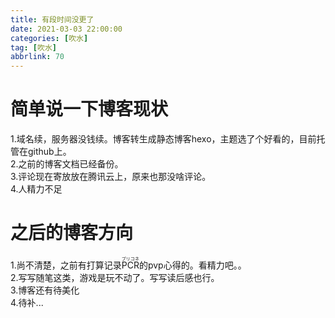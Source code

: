 ```yaml
---
title: 有段时间没更了
date: 2021-03-03 22:00:00
categories: [吹水]
tag: [吹水]
abbrlink: 70
---
```

# 简单说一下博客现状
1.域名续，服务器没钱续。博客转生成静态博客hexo，主题选了个好看的，目前托管在github上。  
2.之前的博客文档已经备份。  
3.评论现在寄放放在腾讯云上，原来也那没啥评论。  
4.人精力不足  

# 之后的博客方向
1.尚不清楚，之前有打算记录<ruby>PCR<rt>プリコネ</rt></ruby>的pvp心得的。看精力吧。。  
2.写写随笔这类，游戏是玩不动了。写写读后感也行。  
3.博客还有待美化  
4.待补...  

